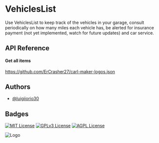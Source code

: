 
# VehiclesList

Use VehiclesList to keep track of the vehicles in your garage, consult periodically on how many miles each vehicle has, be alerted for insurance payment (not yet implemented, watch for future updates) and car service.




## API Reference

#### Get all items
https://github.com/ErCrasher27/carl-maker-logos.json
  


## Authors

- [@luigiiorio30](https://www.github.com/luigiiorio30)


## Badges

[![MIT License](https://img.shields.io/badge/License-MIT-green.svg)](https://choosealicense.com/licenses/mit/) 
[![GPLv3 License](https://img.shields.io/badge/License-GPL%20v3-yellow.svg)](https://opensource.org/licenses/)
[![AGPL License](https://img.shields.io/badge/license-AGPL-blue.svg)](http://www.gnu.org/licenses/agpl-3.0)


![Logo](https://previews.dropbox.com/p/thumb/ABvyqXhuq7WnkSNHziUyJaJ9dQfIVWThtkjEh7GPVHGa0M33WP_70gmcqtJCDwf6KzyetvSJNXulmWanSM-zOK2f-CNkJrM2uHhqTmKDTZZpq-igZJ9DZL8yn2clw22yQZB6ALSV_G6zs4nbU2j9ut-ucAkedLHovwQzWrukCciiFAO2brBNtZCKEIwfVDkyWLi8AGCTgCdHVprN0nXPhYmO9ZVfcidXdfvoWWBFVWdZ2tT4U7spnsM6WSSZJ_gOQuqOLQB-GLxKHB-kP6gWCKIKc5VBWopKgduLFbFFGsj1TEH8kh3vFupfWTfCgTZ3BKxdRQTrfHh6BS8_NxNwEmTXRIu5iK_ba6hJy_s-O5tU6pWRPilVo41BIeZbdk7SxvU/p.png)

